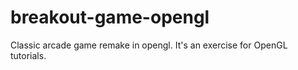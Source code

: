 # breakout-game-opengl
Classic arcade game remake in opengl. It's an exercise for OpenGL tutorials. 

